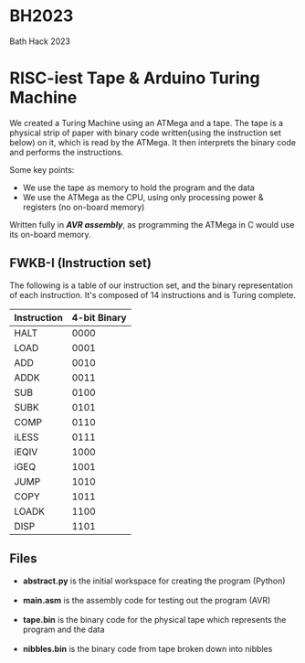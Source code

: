 # BH2023

Bath Hack 2023

# RISC-iest Tape & Arduino Turing Machine
We created a Turing Machine using an ATMega and a tape. The tape is a physical strip of paper with binary code written(using the instruction set below) on it, which is read by the ATMega. It then interprets the binary code and performs the instructions. <br>

Some key points:
 - We use the tape as memory to hold the program and the data
 - We use the ATMega as the CPU, using only processing power & registers (no on-board memory)

Written fully in **_AVR assembly_**, as programming the ATMega in C would use its on-board memory.

## FWKB-I (Instruction set)
The following is a table of our instruction set, and the binary representation of each instruction. It's composed of 14 instructions and is Turing complete. <br>

| Instruction | 4-bit Binary |
| ----------- | ------------ |
| HALT        | 0000         |
| LOAD        | 0001         |
| ADD         | 0010         |
| ADDK        | 0011         |
| SUB         | 0100         |
| SUBK        | 0101         |
| COMP        | 0110         |
| iLESS       | 0111         |
| iEQIV       | 1000         |
| iGEQ        | 1001         |
| JUMP        | 1010         |
| COPY        | 1011         |
| LOADK       | 1100         |
| DISP        | 1101         |

## Files

 - **abstract.py** is the initial workspace for creating the program (Python) <br><br>
 - **main.asm** is the assembly code for testing out the program (AVR) <br><br>
 - **tape.bin** is the binary code for the physical tape which represents the program and the data <br><br>
 - **nibbles.bin** is the binary code from tape broken down into nibbles
